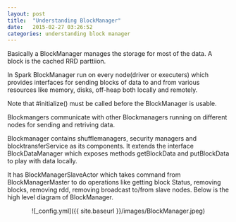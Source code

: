 ```yaml
---
layout: post
title:  "Understanding BlockManager"
date:   2015-02-27 03:26:52 	
categories: understanding block manager
---
```


Basically a BlockManager manages the storage for most of the data. A block is the cached RRD parttiion. 

In Spark BlockManager run on every node(driver or executers) which provides interfaces for sending blocks of data to and from various resources like memory, disks, off-heap both locally and remotely.

Note that #initialize() must be called before the BlockManager is usable.

Blockmangers communicate with other Blockmanagers running on different nodes for sending and retriving data.

Blockmanager contains shufflemanagers, security managers and blocktransferService as its components. It extends the interface BlockDataManager
which exposes methods getBlockData and putBlockData to play with data locally.

It has BlockManagerSlaveActor which takes command from BlockManagerMaster to do operations like getting block Status, removing blocks, removing rdd, removing broadcast to/from slave nodes. Below is the high level diagram of BlockManager.

<center>![_config.yml]({{ site.baseurl }}/images/BlockManager.jpeg)</center>
